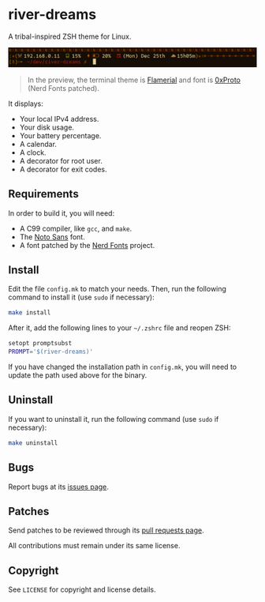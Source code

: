 # river-dreams
A tribal-inspired ZSH theme for Linux.

![](preview.png)
> In the preview, the terminal theme is [Flamerial](https://github.com/skippyr/flamerial)
> and font is [0xProto](https://github.com/0xType/0xProto) (Nerd Fonts patched).

It displays:

- Your local IPv4 address.
- Your disk usage.
- Your battery percentage.
- A calendar.
- A clock.
- A decorator for root user.
- A decorator for exit codes.

## Requirements
In order to build it, you will need:

- A C99 compiler, like `gcc`, and `make`.
- The [Noto Sans](https://fonts.google.com/noto/specimen/Noto+Sans) font.
- A font patched by the [Nerd Fonts](https://www.nerdfonts.com/font-downloads)
  project.

## Install
Edit the file `config.mk` to match your needs. Then, run the following command
to install it (use `sudo` if necessary):

```sh
make install
```

After it, add the following lines to your `~/.zshrc` file and reopen ZSH:

```sh
setopt promptsubst
PROMPT='$(river-dreams)'
```

If you have changed the installation path in `config.mk`, you will need to
update the path used above for the binary.

## Uninstall
If you want to uninstall it, run the following command (use `sudo` if
necessary):

```sh
make uninstall
```

## Bugs
Report bugs at its [issues page](https://github.com/skippyr/river-dreams/issues).

## Patches
Send patches to be reviewed through its [pull requests page](https://github.com/skippyr/river-dreams/pulls).

All contributions must remain under its same license.

## Copyright
See `LICENSE` for copyright and license details.
